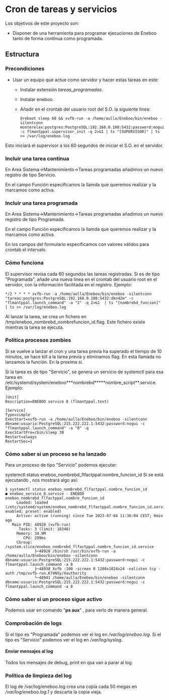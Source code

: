 # Cron de tareas y servicios

Los objetivos de este proyecto son:

- Disponer de una herramienta para programar ejecuciones de Eneboo tanto de forma contínua como programada.

## Estructura

### Precondiciones

- Usar un equipo que actue como servidor y hacer estas tareas en este:

  - Instalar extensión _tareas_programadas_.
  - Instalar eneboo.
  - Añadir en el crontab del usuario root del S.O. la siguiente linea:

    ```
    @reboot sleep 60 && xvfb-run -a /home/aulla/Eneboo/bin/eneboo -silentconn monterelax:postgres:PostgreSQL:192.168.0.108:5432:password:nogui -c flmantppal.supervisor_init -q 2>&1 | ts "[SUPERVISOR]" | ts >> /var/log/eneboo.log
    ```

Esto iniciará el supervisor a los 60 segundos de iniciar el S.O. en el servidor.

### Incluir una tarea contínua

En Area Sistema->Mantenimiento->Tareas programadas añadimos un nuevo registro de tipo Servicio.

En el campo Función especificamos la llamda que queremos realizar y la marcamos como activa.

### Incluir una tarea programada

En Area Sistema->Mantenimiento->Tareas programadas añadimos un nuevo registro de tipo Programada.

En el campo Función especificamos la llamda que queremos realizar y la marcamos como activa.

En los campos del formulario especificamos con valores válidos para crontab el intervalo.

### Cómo funciona

El supervisor revisa cada 60 segundos las tareas registradas. Si es de tipo "Programada", añade una nueva linea en el crontab del usuario root en el servidor, con la información facilitada en el registro. Ejemplo:

```
*/2 * * * * xvfb-run -a /home/aulla/Eneboo/bin/eneboo -silentconn "tareas:postgres:PostgreSQL:192.168.0.108:5432:dkn42m" -c "flmantppal.launch_command" -a "2" -q 2>&1  | ts "[nombrebd_funcion]" | ts >> /var/log/eneboo.log

```

Al lanzar la tarea, se crea un fichero en /tmp/eneboo_nombrebd_nombrefuncion_id.flag. Este fichero existe mientras la tarea se ejecuta.

### Politica procesos zombies

Si se vuelve a lanzar el cron y una tarea previa ha superado el tiempo de 10 minutos, se hace kill a la tarea previa y eliminamos flag. En esta llamada no lanzamos la función. En la proxima si.

Si la tarea es de tipo "Servicio", se genera un servicio de systemctl para esa tarea en /etc/systemd/system/eneboo**\*nombrebd\*\*\***nombre_script\*\*.service. Ejemplo:

```
[Unit]
Description=ENEBOO service 8 (flmantppal.test)

[Service]
Type=simple
ExecStart=xvfb-run -a /home/aulla/Eneboo/bin/eneboo -silentconn dbname:usuario:PostgreSQL:215.222.222.1:5432:password:nogui -c "flmantppal.launch_command" -a "8" -q
ExecStartPre=/bin/sleep 30
Restart=always
RestartSec=1

```

### Cómo saber si un proceso se ha lanzado

Para un proceso de tipo "Servicio" podemos ejecutar:

systemctl status eneboo_nombrebd_flfactppal.nombre_funcion_id
Si se está ejecutando , nos mostrará algo así:

```
$ systemctl status eneboo_nombrebd_flfactppal.nombre_funcion_id
● eneboo_service_8.service - ENEBOO eneboo_nombrebd_flfactppal.nombre_funcion_id
     Loaded: loaded (/etc/systemd/system/eneboo_nombrebd_flfactppal.nombre_funcion_id.service; enabled; preset: enabled)
     Active: active (running) since Tue 2023-07-04 11:36:04 CEST; 6min ago
   Main PID: 48928 (xvfb-run)
      Tasks: 3 (limit: 18348)
     Memory: 34.9M
        CPU: 299ms
     CGroup: /system.slice/eneboo_nombrebd_flfactppal.nombre_funcion_id.service
             ├─48928 /bin/sh /usr/bin/xvfb-run -a /home/aulla/Eneboo/bin/eneboo -silentconn dbname:usuario:PostgreSQL:215.222.222.1:5432:password:nogui -c flmantppal.launch_command -a 8
             ├─48938 Xvfb :100 -screen 0 1280x1024x24 -nolisten tcp -auth /tmp/xvfb-run.K74N5y/Xauthority
             └─48941 /home/aulla/Eneboo/bin/eneboo -silentconn dbname:usuario:PostgreSQL:215.222.222.1:5432:password:nogui -c flmantppal.launch_command -a 8

```

### Cómo saber si un proceso sigue activo

Podemos usar en comando "**ps aux**" , para verlo de manera general.

### Comprobación de logs

Si el tipo es "Programada" podemos ver el log en _/var/log/eneboo.log_.
Si el tipo es "Servicio" podemos ver el log en _/var/log/syslog_.

#### Enviar mensajes al log

Todos los mensajes de debug, print en qsa van a parar al log.

### Política de limpieza del log

El log de /var/log/eneboo.log crea una copia cada 50 megas en _/var/log/eneboo.log.1_ y descarta la copia vieja.
